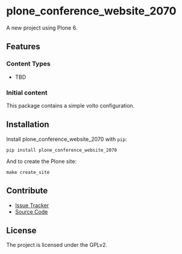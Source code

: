 # plone_conference_website_2070

A new project using Plone 6.

## Features

### Content Types

- TBD

### Initial content

This package contains a simple volto configuration.

Installation
------------

Install plone_conference_website_2070 with `pip`:

```shell
pip install plone_conference_website_2070
```
And to create the Plone site:

```shell
make create_site
```

## Contribute

- [Issue Tracker](https://github.com/AndresCortesA/plone-conference-website-2070/issues)
- [Source Code](https://github.com/AndresCortesA/plone-conference-website-2070/)

## License

The project is licensed under the GPLv2.

